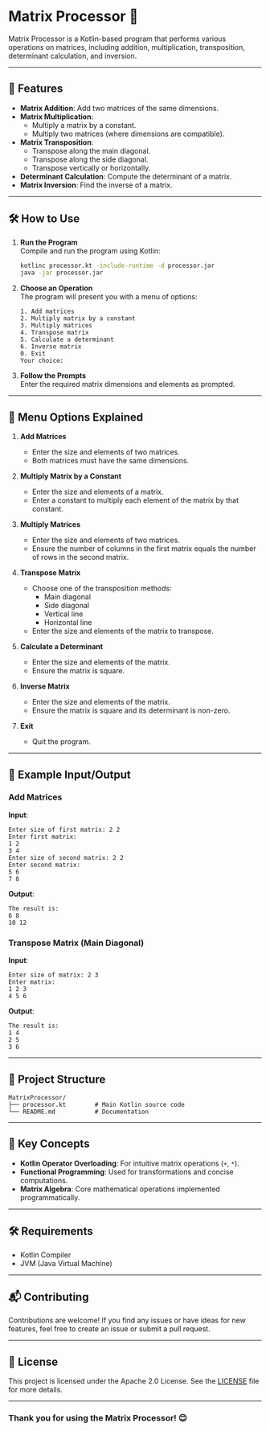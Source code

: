 
# Matrix Processor 🧮

Matrix Processor is a Kotlin-based program that performs various operations on matrices, including addition, multiplication, transposition, determinant calculation, and inversion.

---

## 🚀 Features

- **Matrix Addition**: Add two matrices of the same dimensions.
- **Matrix Multiplication**:
  - Multiply a matrix by a constant.
  - Multiply two matrices (where dimensions are compatible).
- **Matrix Transposition**:
  - Transpose along the main diagonal.
  - Transpose along the side diagonal.
  - Transpose vertically or horizontally.
- **Determinant Calculation**: Compute the determinant of a matrix.
- **Matrix Inversion**: Find the inverse of a matrix.

---

## 🛠️ How to Use

1. **Run the Program**  
   Compile and run the program using Kotlin:
   ```bash
   kotlinc processor.kt -include-runtime -d processor.jar
   java -jar processor.jar
   ```

2. **Choose an Operation**  
   The program will present you with a menu of options:
   ```
   1. Add matrices
   2. Multiply matrix by a constant
   3. Multiply matrices
   4. Transpose matrix
   5. Calculate a determinant
   6. Inverse matrix
   0. Exit
   Your choice:
   ```

3. **Follow the Prompts**  
   Enter the required matrix dimensions and elements as prompted.

---

## 📖 Menu Options Explained

1. **Add Matrices**  
   - Enter the size and elements of two matrices.
   - Both matrices must have the same dimensions.

2. **Multiply Matrix by a Constant**  
   - Enter the size and elements of a matrix.
   - Enter a constant to multiply each element of the matrix by that constant.

3. **Multiply Matrices**  
   - Enter the size and elements of two matrices.
   - Ensure the number of columns in the first matrix equals the number of rows in the second matrix.

4. **Transpose Matrix**  
   - Choose one of the transposition methods:
     - Main diagonal
     - Side diagonal
     - Vertical line
     - Horizontal line
   - Enter the size and elements of the matrix to transpose.

5. **Calculate a Determinant**  
   - Enter the size and elements of the matrix.
   - Ensure the matrix is square.

6. **Inverse Matrix**  
   - Enter the size and elements of the matrix.
   - Ensure the matrix is square and its determinant is non-zero.

0. **Exit**  
   - Quit the program.

---

## 🧪 Example Input/Output

### Add Matrices
**Input**:
```
Enter size of first matrix: 2 2
Enter first matrix:
1 2
3 4
Enter size of second matrix: 2 2
Enter second matrix:
5 6
7 8
```

**Output**:
```
The result is:
6 8
10 12
```

### Transpose Matrix (Main Diagonal)
**Input**:
```
Enter size of matrix: 2 3
Enter matrix:
1 2 3
4 5 6
```

**Output**:
```
The result is:
1 4
2 5
3 6
```

---

## 📂 Project Structure

```
MatrixProcessor/
├── processor.kt        # Main Kotlin source code
└── README.md           # Documentation
```

---

## 🏅 Key Concepts

- **Kotlin Operator Overloading**: For intuitive matrix operations (`+`, `*`).
- **Functional Programming**: Used for transformations and concise computations.
- **Matrix Algebra**: Core mathematical operations implemented programmatically.

---

## 🛠️ Requirements

- Kotlin Compiler
- JVM (Java Virtual Machine)

---

## 📬 Contributing

Contributions are welcome! If you find any issues or have ideas for new features, feel free to create an issue or submit a pull request.

---

## 📜 License

This project is licensed under the Apache 2.0 License. See the [LICENSE](LICENSE) file for more details.

---

### Thank you for using the Matrix Processor! 😊
